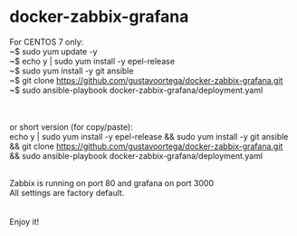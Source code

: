 # docker-zabbix-grafana

For CENTOS 7 only:<BR>
~$ sudo yum update -y<BR>
~$ echo y | sudo yum install -y epel-release<BR>
~$ sudo yum install -y git ansible<BR>
~$ git clone https://github.com/gustavoortega/docker-zabbix-grafana.git<BR>
~$ sudo ansible-playbook docker-zabbix-grafana/deployment.yaml<BR>
<BR><BR>

or short version (for copy/paste):<BR>
echo y | sudo yum install -y epel-release && sudo yum install -y git ansible && git clone https://github.com/gustavoortega/docker-zabbix-grafana.git && sudo ansible-playbook docker-zabbix-grafana/deployment.yaml<BR><BR>
  
Zabbix is running on port 80 and grafana on port 3000<BR>
All settings are factory default.<BR>
<BR><BR>
Enjoy it!

